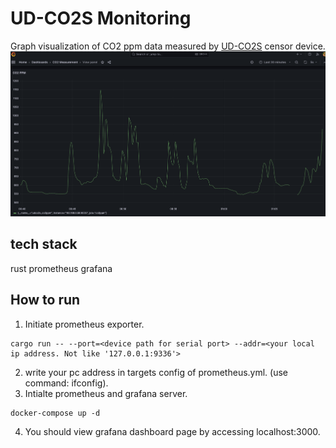 # UD-CO2S Monitoring
Graph visualization of CO2 ppm data measured by [UD-CO2S](https://www.iodata.jp/product/tsushin/iot/ud-co2s/) censor device.
![garafana sample](./fig/grafana.png)
## tech stack
rust
prometheus
grafana

## How to run
1. Initiate prometheus exporter.
```
cargo run -- --port=<device path for serial port> --addr=<your local ip address. Not like '127.0.0.1:9336'>
```


2. write your pc address in targets config of prometheus.yml. (use command: ifconfig).
3. Intialte prometheus and grafana server. 
```
docker-compose up -d
```
4. You should view grafana dashboard page by accessing localhost:3000.


